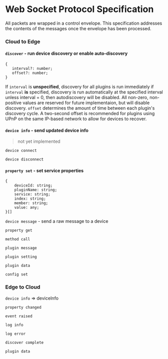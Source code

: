 # Web Socket Protocol Specification

All packets are wrapped in a control envelope. 
This specification addresses the contents of the messages once the envelope has been processed.

### Cloud to Edge

#### `discover` - run device discovery or enable auto-discovery
```
{
   interval?: number;
   offset?: number;
}
```
If `interval` is **unspecified**, discovery for all plugins is run immediately
if `interval` **is** specified, discovery is run automatically at the specified interval unless interval = 0, then autodiscovery will be disabled.
All non-zero, non-positive values are reserved for future implementaion, but will disable discovery.
`offset` determines the amount of time between each plugin's discovery cycle.
A two-second offset is recommended for plugins using UPnP on the same IP-based network to allow for devices to recover.  
  
#### `device info` - send updated device info
 > not yet implemented

`device connect`

`device disconnect`

#### `property set` - set service properties
```
{
    deviceId: string;
    pluginName: string;
    service: string;
    index: string;
    member: string;
    value: any;
}[]
```

`device message` - send a raw message to a device

`property get`

`method call`

`plugin message`

`plugin setting`

`plugin data`

`config set`


### Edge to Cloud

`device info` => deviceInfo

`property changed`

`event raised`

`log info`

`log error`

`discover complete`

`plugin data`